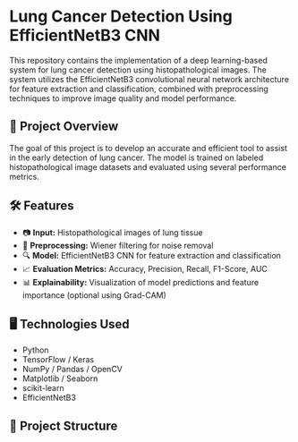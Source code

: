 # Lung Cancer Detection Using EfficientNetB3 CNN

This repository contains the implementation of a deep learning-based system for lung cancer detection using histopathological images. The system utilizes the EfficientNetB3 convolutional neural network architecture for feature extraction and classification, combined with preprocessing techniques to improve image quality and model performance.

## 🧠 Project Overview

The goal of this project is to develop an accurate and efficient tool to assist in the early detection of lung cancer. The model is trained on labeled histopathological image datasets and evaluated using several performance metrics.

## 🛠️ Features

- 📷 **Input:** Histopathological images of lung tissue
- 🧹 **Preprocessing:** Wiener filtering for noise removal
- 🔍 **Model:** EfficientNetB3 CNN for feature extraction and classification
- 📈 **Evaluation Metrics:** Accuracy, Precision, Recall, F1-Score, AUC
- 📊 **Explainability:** Visualization of model predictions and feature importance (optional using Grad-CAM)

## 🖥️ Technologies Used

- Python
- TensorFlow / Keras
- NumPy / Pandas / OpenCV
- Matplotlib / Seaborn
- scikit-learn
- EfficientNetB3

## 📂 Project Structure

